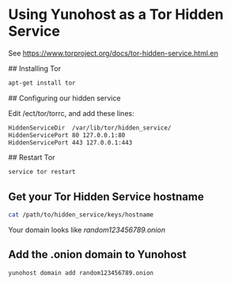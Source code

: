 # Using Yunohost as a Tor Hidden Service

See https://www.torproject.org/docs/tor-hidden-service.html.en

## Installing Tor

```bash
apt-get install tor 
```

## Configuring our hidden service

Edit /ect/tor/torrc, and add these lines:

```bash
HiddenServiceDir  /var/lib/tor/hidden_service/
HiddenServicePort 80 127.0.0.1:80
HiddenServicePort 443 127.0.0.1:443
```

## Restart Tor

```bash
service tor restart
```

## Get your Tor Hidden Service hostname

```bash
cat /path/to/hidden_service/keys/hostname
```

Your domain looks like *random123456789.onion*

## Add the .onion domain to Yunohost

```bash
yunohost domain add random123456789.onion
```

